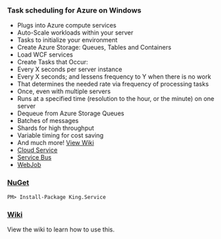 ### Task scheduling for Azure on Windows
+ Plugs into Azure compute services
+ Auto-Scale workloads within your server
+ Tasks to initialize your environment
 + Create Azure Storage: Queues, Tables and Containers
 + Load WCF services
+ Create Tasks that Occur:
 + Every X seconds per server instance
 + Every X seconds; and lessens frequency to Y when there is no work
 + That determines the needed rate via frequency of processing tasks
 + Once, even with multiple servers
 + Runs at a specified time (resolution to the hour, or the minute) on one server
+ Dequeue from Azure Storage Queues
 + Batches of messages
 + Shards for high throughput
 + Variable timing for cost saving
+ And much more! [View Wiki](https://github.com/jefking/King.Service/wiki)
+ [Cloud Service](https://github.com/jefking/King.Service/tree/master/Demos/King.Service.CloudService.Role)
+ [Service Bus](https://github.com/jefking/King.Service.ServiceBus)
+ [WebJob](https://github.com/jefking/King.Service/tree/master/Demos/King.Service.WebJob)

### [NuGet](https://www.nuget.org/packages/King.Service)
```
PM> Install-Package King.Service
```

### [Wiki](https://github.com/jefking/King.Service/wiki)
View the wiki to learn how to use this.